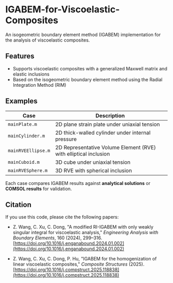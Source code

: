# IGABEM-for-Viscoelastic-Composites

An isogeometric boundary element method (IGABEM) implementation for the analysis of viscoelastic composites.

## Features

- Supports viscoelastic composites with a generalized Maxwell matrix and elastic inclusions
- Based on the isogeometric boundary element method using the Radial Integration Method (RIM)

## Examples

| Case | Description |
|------|-------------|
| `mainPlate.m` | 2D plane strain plate under uniaxial tension |
| `mainCylinder.m` | 2D thick-walled cylinder under internal pressure |
| `mainRVEEllipse.m` | 2D Representative Volume Element (RVE) with elliptical inclusion |
| `mainCuboid.m` | 3D cube under uniaxial tension |
| `mainRVESphere.m` | 3D RVE with spherical inclusion |

Each case compares IGABEM results against **analytical solutions** or **COMSOL results** for validation.

## Citation

If you use this code, please cite the following papers:

- Z. Wang, C. Xu, C. Dong, "A modified RI-IGABEM with only weakly singular integral for viscoelastic analysis," *Engineering Analysis with Boundary Elements*, 160 (2024), 299–316. [https://doi.org/10.1016/j.enganabound.2024.01.002](https://doi.org/10.1016/j.enganabound.2024.01.002)

- Z. Wang, C. Xu, C. Dong, P. Hu, "IGABEM for the homogenization of linear viscoelastic composites," *Composite Structures* (2025). [https://doi.org/10.1016/j.compstruct.2025.118838](https://doi.org/10.1016/j.compstruct.2025.118838)
